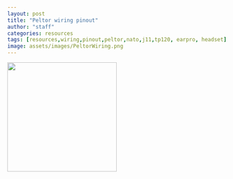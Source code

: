 ```yaml
---
layout: post
title: "Peltor wiring pinout"
author: "staff"
categories: resources
tags: [resources,wiring,pinout,peltor,nato,j11,tp120, earpro, headset]
image: assets/images/PeltorWiring.png
---
```


[<img src="{{site.baseurl}}assets/images/PeltorWiring.png" width="250"/>]({{site.baseurl}}assets/images/PeltorWiring.png)
